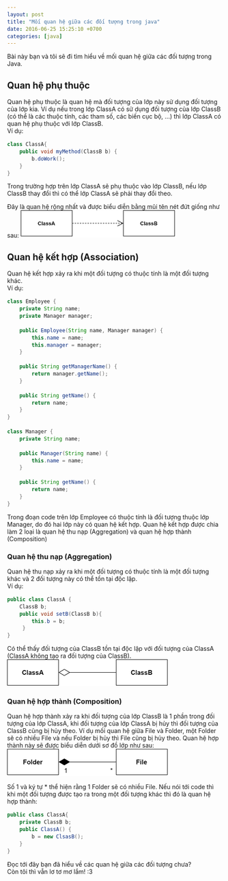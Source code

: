 ```yaml
---
layout: post
title: "Mối quan hệ giữa các đối tượng trong java"
date: 2016-06-25 15:25:10 +0700
categories: [java]
---
```


Bài này bạn và tôi sẽ đi tìm hiểu về mối quan hệ giữa các đối tượng trong Java.

## Quan hệ phụ thuộc
Quan hệ phụ thuộc là quan hệ mà đối tượng của lớp này sử dụng đối tượng của lớp kia. Ví dụ nếu trong lớp ClassA có sử dụng đối tượng của lớp ClassB (có thể là các thuộc tính, các tham số, các biến cục bộ, ...) thì lớp ClassA có quan hệ phụ thuộc với lớp ClassB.  
Ví dụ:
```java
class ClassA{
	public void myMethod(ClassB b) {
		b.doWork();
	}
}
```
Trong trường hợp trên lớp ClassA sẽ phụ thuộc vào lớp ClassB, nếu lớp ClassB thay đổi thì có thể lớp ClassA sẽ phải thay đổi theo.

Đây là quan hệ rộng nhất và được biểu diễn bằng mũi tên nét đứt giống như sau:
![Quan Hệ Phụ Thuộc](/static/img/posts/Quan_he_phu_thuoc.png)

## Quan hệ kết hợp (Association)
Quan hệ kết hợp xảy ra khi một đối tượng có thuộc tính là một đối tượng khác.  
Ví dụ: 
```java
class Employee {
	private String name;
	private Manager manager;

	public Employee(String name, Manager manager) {
		this.name = name;
		this.manager = manager;
	}

	public String getManagerName() {
		return manager.getName();
	}

	public String getName() {
		return name;
	}
}

class Manager {
	private String name;

	public Manager(String name) {
		this.name = name;
	}

	public String getName() {
		return name;
	}
}
```
Trong đoạn code trên lớp Employee có thuộc tính là đối tượng thuộc lớp Manager, do đó hai lớp này có quan hệ kết hợp. Quan hệ kết hợp được chia làm 2 loại là quan hệ thu nạp (Aggregation) và quan hệ hợp thành (Composition)

### Quan hệ thu nạp (Aggregation)
Quan hệ thu nạp xảy ra khi một đối tượng có thuộc tính là một đối tượng khác và 2 đối tượng này có thể tồn tại độc lập.  
Ví dụ:
```java
public class ClassA {       
    ClassB b;
    public void setB(ClassB b){
    	this.b = b;
     }
}
```
Có thể thấy đối tượng của ClassB tồn tại độc lập với đối tượng của ClassA (ClassA không tạo ra đối tượng của ClassB).
![Quan Hệ Thu Nạp](/static/img/posts/Aggregation.png)

### Quan hệ hợp thành (Composition)
Quan hệ hợp thành xảy ra khi đối tượng của lớp ClassB là 1 phần trong đối tượng của lớp ClassA, khi đối tượng của lớp ClassA bị hủy thì đối tượng của ClassB cũng bị hủy theo. Ví dụ mối quan hệ giữa File và Folder, một Folder sẽ có nhiều File và nếu Folder bị hủy thì File cũng bị hủy theo. Quan hệ hợp thành này sẽ được biểu diễn dưới sơ đồ lớp như sau:
![Quan Hệ Hợp Thành](/static/img/posts/Composition.png)


Số 1 và ký tự * thể hiện rằng 1 Folder sẽ có nhiều File. Nếu nói tới code thì khi một đối tượng được tạo ra trong một đối tượng khác thì đó là quan hệ hợp thành:
```java
public class ClassA{
	private ClassB b;
	public ClassA() {
		b = new ClsasB();
	}
}
```
Đọc tới đây bạn đã hiểu về các quan hệ giữa các đối tượng chưa?  
Còn tôi thì vẫn lơ tơ mơ lắm! :3